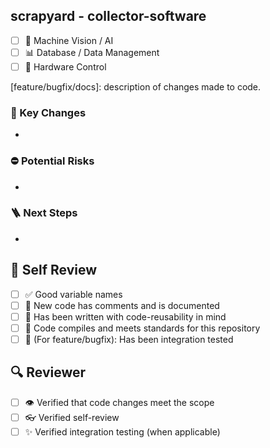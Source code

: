 ## scrapyard - collector-software

- [ ] 👾 Machine Vision / AI
- [ ] 📊 Database / Data Management
- [ ] 🤖 Hardware Control

[feature/bugfix/docs]: description of changes made to code. 

### 🔑 Key Changes
- 
### ⛔ Potential Risks
- 
### 🪜 Next Steps
- 
## 🙋 Self Review 
- [ ] ✅ Good variable names
- [ ] 📄 New code has comments and is documented
- [ ] 🔁 Has been written with code-reusability in mind
- [ ] 💯 Code compiles and meets standards for this repository
- [ ] 🧪 (For feature/bugfix): Has been integration tested

## 🔍 Reviewer 
- [ ] 👁️ Verified that code changes meet the scope
- [ ] 👓 Verified self-review
- [ ] ✨ Verified integration testing (when applicable)